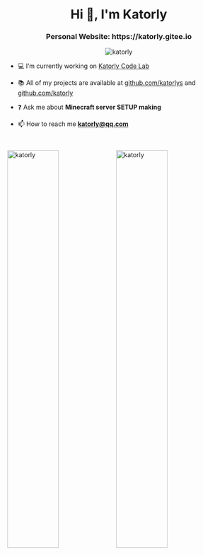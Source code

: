 <h1 align="center">Hi 👋, I'm Katorly</h1>
<h3 align="center">Personal Website: https://katorly.gitee.io</h3>

<p align="center"> <img src="https://visitor-badge.laobi.icu/badge?page_id=katorly.katorly" alt="katorly" /> </p>

- 💻 I’m currently working on [Katorly Code Lab](https://github.com/katorlys)

- 📚 All of my projects are available at [github.com/katorlys](https://github.com/orgs/katorlys/repositories) and [github.com/katorly](https://github.com/katorly?tab=repositories)

- ❓ Ask me about **Minecraft server SETUP making**

- 📫 How to reach me **katorly@qq.com**

<br>
<p><img align="center" width="48%" src="https://github-stats-katorly.vercel.app/api?username=katorly&show_icons=true&locale=en" alt="katorly" /> <img align="center" width="48%" src="https://github-readme-streak-stats.herokuapp.com/?user=katorly&" alt="katorly" /></p>
